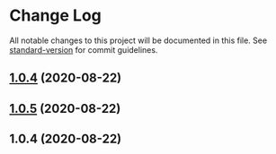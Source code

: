 # Change Log

All notable changes to this project will be documented in this file. See [standard-version](https://github.com/conventional-changelog/standard-version) for commit guidelines.

<a name="1.0.4"></a>
## [1.0.4](https://github.com/alexsonrf/angular-fluig/compare/v1.0.5...v1.0.4) (2020-08-22)



<a name="1.0.5"></a>
## [1.0.5](/compare/v1.0.4...v1.0.5) (2020-08-22)



<a name="1.0.4"></a>
## 1.0.4 (2020-08-22)
